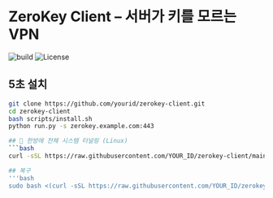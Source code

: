 # ZeroKey Client – 서버가 키를 모르는 VPN  
![build](https://github.com/yourid/zerokey-client/workflows/build/badge.svg)
![License](https://img.shields.io/badge/license-AGPL--3.0-blue)

## 5초 설치
```bash
git clone https://github.com/yourid/zerokey-client.git
cd zerokey-client
bash scripts/install.sh
python run.py -s zerokey.example.com:443

## 🚀 한방에 전체 시스템 터널링 (Linux)
```bash
curl -sSL https://raw.githubusercontent.com/YOUR_ID/zerokey-client/main/scripts/system_tunnel.sh | sudo bash

## 복구
'''bash
sudo bash <(curl -sSL https://raw.githubusercontent.com/YOUR_ID/zerokey-client/main/scripts/undo_tunnel.sh)
